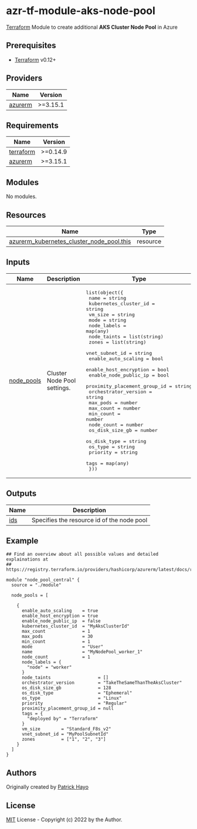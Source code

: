 # azr-tf-module-aks-node-pool

[Terraform](https://www.terraform.io) Module to create additional **AKS Cluster Node Pool** in Azure

<!-- BEGIN_TF_DOCS -->
## Prerequisites

- [Terraform](https://releases.hashicorp.com/terraform/) v0.12+

## Providers

| Name | Version |
|------|---------|
| <a name="provider_azurerm"></a> [azurerm](#provider\_azurerm) | >=3.15.1 |

## Requirements

| Name | Version |
|------|---------|
| <a name="requirement_terraform"></a> [terraform](#requirement\_terraform) | >=0.14.9 |
| <a name="requirement_azurerm"></a> [azurerm](#requirement\_azurerm) | >=3.15.1 |

## Modules

No modules.

## Resources

| Name | Type |
|------|------|
| [azurerm_kubernetes_cluster_node_pool.this](https://registry.terraform.io/providers/hashicorp/azurerm/latest/docs/resources/kubernetes_cluster_node_pool) | resource |

## Inputs

| Name | Description | Type | Default | Required |
|------|-------------|------|---------|:--------:|
| <a name="input_node_pools"></a> [node\_pools](#input\_node\_pools) | Cluster Node Pool settings. | <pre>list(object({<br>    name                         = string<br>    kubernetes_cluster_id        = string<br>    vm_size                      = string<br>    mode                         = string<br>    node_labels                  = map(any)<br>    node_taints                  = list(string)<br>    zones                        = list(string)<br>    vnet_subnet_id               = string<br>    enable_auto_scaling          = bool<br>    enable_host_encryption       = bool<br>    enable_node_public_ip        = bool<br>    proximity_placement_group_id = string<br>    orchestrator_version         = string<br>    max_pods                     = number<br>    max_count                    = number<br>    min_count                    = number<br>    node_count                   = number<br>    os_disk_size_gb              = number<br>    os_disk_type                 = string<br>    os_type                      = string<br>    priority                     = string<br>    tags                         = map(any)<br>  }))</pre> | n/a | yes |

## Outputs

| Name | Description |
|------|-------------|
| <a name="output_ids"></a> [ids](#output\_ids) | Specifies the resource id of the node pool |

## Example

```hcl
## Find an overview about all possible values and detailed explainations at
## https://registry.terraform.io/providers/hashicorp/azurerm/latest/docs/resources/kubernetes_cluster_node_pool

module "node_pool_central" {
  source = "./module"

  node_pools = [

    {
      enable_auto_scaling    = true
      enable_host_encryption = true
      enable_node_public_ip  = false
      kubernetes_cluster_id  = "MyAksClusterId"
      max_count              = 1
      max_pods               = 30
      min_count              = 1
      mode                   = "User"
      name                   = "MyNodePool_worker_1"
      node_count             = 1
      node_labels = {
        "node" = "worker"
      }
      node_taints                  = []
      orchestrator_version         = "TakeTheSameThanTheAksCluster"
      os_disk_size_gb              = 128
      os_disk_type                 = "Ephemeral"
      os_type                      = "Linux"
      priority                     = "Regular"
      proximity_placement_group_id = null
      tags = {
        "deployed by" = "Terraform"
      }
      vm_size        = "Standard_F8s_v2"
      vnet_subnet_id = "MyPoolSubnetId"
      zones          = ["1", "2", "3"]
    }
  ]
}
```


<!-- END_TF_DOCS -->
## Authors

Originally created by [Patrick Hayo](http://github.com/patrickhayo)

## License

[MIT](LICENSE) License - Copyright (c) 2022 by the Author.
